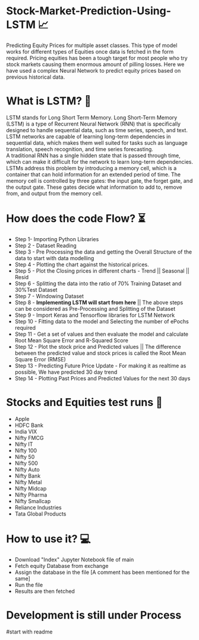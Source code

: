# Stock-Market-Prediction-Using-LSTM 📈
Predicting Equity Prices for multiple asset classes. This type of model works for different types of Equities once data is fetched in the form required. 
Pricing equities has been a tough target for most people who try stock markets causing them enormous amount of pilling losses. Here we have used a complex Neural Network to predict equity prices based on previous historical data. 

# What is LSTM? 🤖
<p>LSTM stands for Long Short Term Memory. Long Short-Term Memory (LSTM) is a type of Recurrent Neural Network (RNN) that is specifically designed to handle sequential data, such as time series, speech, and text. LSTM networks are capable of learning long-term dependencies in sequential data, which makes them well suited for tasks such as language translation, speech recognition, and time series forecasting.
<br>
A traditional RNN has a single hidden state that is passed through time, which can make it difficult for the network to learn long-term dependencies. LSTMs address this problem by introducing a memory cell, which is a container that can hold information for an extended period of time. The memory cell is controlled by three gates: the input gate, the forget gate, and the output gate. These gates decide what information to add to, remove from, and output from the memory cell.</p>

# How does the code Flow? ⏳
<ul>
<li>Step 1- Importing Python Libraries </li>
<li>Step 2 - Dataset Reading </li>
<li>Step 3 - Pre Processing the data and getting the Overall Structure of the data to start with data modelling</li>
<li>Step 4 - Plotting the chart against the historical prices. </li>
<li>Step 5 - Plot the Closing prices in different charts - Trend || Seasonal || Resid </li>
<li>Step 6 - Splitting the data into the ratio of 70% Training Dataset and 30%Test Dataset</li>
<li>Step 7 - Windowing Dataset</li>
<li>Step 8 - <b>Implementing LSTM will start from here</b> || The above steps can be considered as Pre-Processing and Splitting of the Dataset</li>
<li>Step 9 - Import Keras and Tensorflow libraries for LSTM Network </li>
<li>Step 10 - Fitting data to the model and Selecting the number of ePochs required</li>
<li>Step 11 - Get a <pred> set of values and then evaluate the model and calculate Root Mean Square Error and R-Squared Score</li>
<li>Step 12 - Plot the stock price and Predicted values || The difference between the predicted value and stock prices is called the Root Mean Square Error (RMSE)</li>
<li>Step 13 - Predicting Future Price Update - For making it as realtime as possible, We have predicted 30 day trend</li>
<li>Step 14 - Plotting Past Prices and Predicted Values for the next 30 days </li>
</ul>

# Stocks and Equities test runs 🧪
<ul>
<li>Apple</li>
<li>HDFC Bank</li>
<li>India VIX</li>
<li>Nifty FMCG</li>
<li>Nifty IT</li>
<li>Nifty 100</li>
<li>Nifty 50</li>
<li>Nifty 500</li>
<li>Nifty Auto</li>
<li>Nifty Bank</li>
<li>Nifty Metal</li>
<li>Nifty Midcap</li>
<li>Nifty Pharma</li>
<li>Nifty Smallcap</li>
<li>Reliance Industries </li>
<li>Tata Global Products</li>
</ul>

# How to use it? 💻
<ul>
<li>Download "Index" Jupyter Notebook file of main</li>
<li>Fetch equity Database from exchange</li>
<li>Assign the database in the file [A comment has been mentioned for the same]</li>
<li>Run the file </li>
<li>Results are then fetched </li>
</ul>


# Development is still under Process    


#start with readme